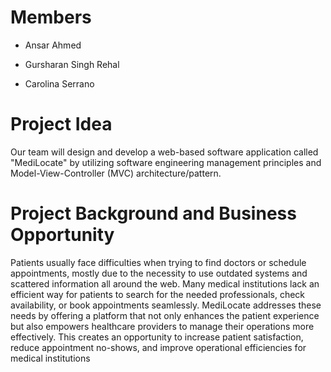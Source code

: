 # **Members**

* Ansar Ahmed

* Gursharan Singh Rehal

* Carolina Serrano

# **Project Idea**

Our team will design and develop a web-based software application called "MediLocate" by utilizing software engineering management principles and Model-View-Controller (MVC) architecture/pattern.

# **Project Background and Business Opportunity**

Patients usually face difficulties when trying to find doctors or schedule appointments, mostly due to the necessity to use outdated systems and scattered information all around the web. Many medical institutions lack an efficient way for patients to search for the needed professionals, check availability, or book appointments seamlessly. MediLocate addresses these needs by offering a platform that not only enhances the patient experience but also empowers healthcare providers to manage their operations more effectively. This creates an opportunity to increase patient satisfaction, reduce appointment no-shows, and improve operational efficiencies for medical institutions